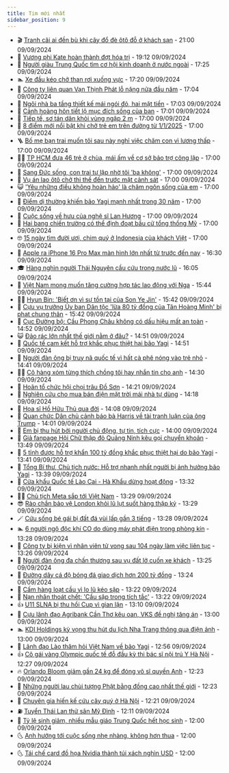```yaml
---
title: Tim mới nhất
sidebar_position: 9
---
```


<!-- vnexpress-tin-moi-nhat:START -->
- 🎬 [Tranh cãi ai đền bù khi cây đổ đè ôtô đỗ ở khách sạn](https://vnexpress.net/tranh-cai-ai-den-bu-khi-cay-do-de-oto-do-o-khach-san-4790756.html) - 21:00 09/09/2024
- 🐎 [Vương phi Kate hoàn thành đợt hóa trị](https://vnexpress.net/vuong-phi-kate-hoan-thanh-dot-hoa-tri-4790953.html) - 19:12 09/09/2024
- 🦍 [Người giàu Trung Quốc tìm cơ hội kinh doanh ở nước ngoài](https://vnexpress.net/nguoi-giau-trung-quoc-tim-co-hoi-kinh-doanh-o-nuoc-ngoai-4790853.html) - 17:25 09/09/2024
- 🏊 [Xe đầu kéo chở than rơi xuống vực](https://vnexpress.net/xe-dau-keo-cho-than-roi-xuong-vuc-4790950.html) - 17:20 09/09/2024
- 🎊 [Công ty liên quan Vạn Thịnh Phát lỗ nặng nửa đầu năm](https://vnexpress.net/cong-ty-lien-quan-van-thinh-phat-lo-nang-nua-dau-nam-4790914.html) - 17:04 09/09/2024
- 🎃 [Ngôi nhà ba tầng thiết kế mái ngói đỏ, hai mặt tiền](https://vnexpress.net/ngoi-nha-ba-tang-thiet-ke-mai-ngoi-do-hai-mat-tien-4790287.html) - 17:03 09/09/2024
- 🧰 [Cảnh hoàng hôn tiết lộ mục đích sống của bạn](https://vnexpress.net/canh-hoang-hon-tiet-lo-muc-dich-song-cua-ban-4790857.html) - 17:01 09/09/2024
- 🔭 [Tiếp tế, sơ tán dân khỏi vùng ngập 2 m](https://vnexpress.net/tiep-te-so-tan-dan-khoi-vung-ngap-2-m-4790939.html) - 17:00 09/09/2024
- 🫶 [8 điểm mới nổi bật khi chở trẻ em trên đường từ 1/1/2025](https://vnexpress.net/8-diem-moi-khi-cho-tre-em-tren-duong-tu-1-1-2025-4790873.html) - 17:00 09/09/2024
- 🪜 [Bố mẹ bạn trai muốn tôi sau này nghỉ việc chăm con vì lương thấp](https://vnexpress.net/bo-me-ban-trai-muon-toi-sau-nay-nghi-viec-cham-con-vi-luong-thap-4790947.html) - 17:00 09/09/2024
- 👨‍🏫 [TP HCM đưa 46 trẻ ở chùa, mái ấm về cơ sở bảo trợ công lập](https://vnexpress.net/tp-hcm-dua-46-tre-o-chua-mai-am-ve-co-so-bao-tro-cong-lap-4790918.html) - 17:00 09/09/2024
- 🎊 [Sang Đức sống, con trai tự lập nhờ tôi &#39;ba không&#39;](https://vnexpress.net/sang-duc-song-con-trai-tu-lap-nho-toi-ba-khong-4790895.html) - 17:00 09/09/2024
- 🎊 [Vụ án lao ôtô chở thi thể đến trước mặt cảnh sát](https://vnexpress.net/tinh-tay-ba-sau-vu-an-thi-the-trong-cop-oto-4790826.html) - 17:00 09/09/2024
- 😺 [&#39;Yêu những điều không hoàn hảo&#39; là châm ngôn sống của em](https://vnexpress.net/yeu-nhung-dieu-khong-hoan-hao-la-cham-ngon-song-cua-em-4790796.html) - 17:00 09/09/2024
- 🐘 [Điểm dị thường khiến bão Yagi mạnh nhất trong 30 năm](https://vnexpress.net/diem-di-thuong-khien-bao-yagi-manh-nhat-trong-30-nam-4790759.html) - 17:00 09/09/2024
- 🌁 [Cuộc sống về hưu của nghệ sĩ Lan Hương](https://vnexpress.net/cuoc-song-ve-huu-cua-nghe-si-lan-huong-4789396.html) - 17:00 09/09/2024
- 🐲 [Hai bang chiến trường có thể định đoạt bầu cử tổng thống Mỹ](https://vnexpress.net/hai-bang-chien-truong-co-the-dinh-doat-bau-cu-tong-thong-my-4788945.html) - 17:00 09/09/2024
- 🤓 [15 ngày tìm đười ươi, chim quý ở Indonesia của khách Việt](https://vnexpress.net/15-ngay-tim-duoi-uoi-chim-quy-o-indonesia-cua-khach-viet-4788904.html) - 17:00 09/09/2024
- 💪 [Apple ra iPhone 16 Pro Max màn hình lớn nhất từ trước đến nay](https://vnexpress.net/iphone-16-ra-mat-4790866.html) - 16:30 09/09/2024
- 🎓 [Hàng nghìn người Thái Nguyên cầu cứu trong nước lũ](https://vnexpress.net/hang-nghin-nguoi-thai-nguyen-cau-cuu-trong-nuoc-lu-4790940.html) - 16:05 09/09/2024
- 🫣 [Việt Nam mong muốn tăng cường hợp tác lao động với Nga](https://vnexpress.net/viet-nam-mong-muon-tang-cuong-hop-tac-lao-dong-voi-nga-4790943.html) - 15:44 09/09/2024
- 🧑‍💻 [Hyun Bin: &#39;Biết ơn vì sự tồn tại của Son Ye Jin&#39;](https://vnexpress.net/hyun-bin-biet-on-vi-su-ton-tai-cua-son-ye-jin-4790944.html) - 15:42 09/09/2024
- 🐲 [Cựu vụ trưởng Ủy ban Dân tộc &#39;lừa 80 tỷ đồng của Tân Hoàng Minh&#39; bị phạt chung thân](https://vnexpress.net/cuu-vu-truong-uy-ban-dan-toc-lua-80-ty-dong-cua-tan-hoang-minh-bi-phat-chung-than-4790945.html) - 15:42 09/09/2024
- 🌝 [Cục Đường bộ: Cầu Phong Châu không có dấu hiệu mất an toàn](https://vnexpress.net/cuc-duong-bo-cau-phong-chau-khong-co-dau-hieu-mat-an-toan-4790925.html) - 14:52 09/09/2024
- 😺 [Đảo rác lớn nhất thế giới nằm ở đâu?](https://vnexpress.net/dao-rac-lon-nhat-the-gioi-nam-o-dau-4790768.html) - 14:51 09/09/2024
- 🐎 [Quốc tế cam kết hỗ trợ khắc phục thiệt hại bão Yagi](https://vnexpress.net/quoc-te-cam-ket-ho-tro-khac-phuc-thiet-hai-bao-yagi-4790614.html) - 14:51 09/09/2024
- 🎡 [Người đàn ông bị truy nã quốc tế vì hất cà phê nóng vào trẻ nhỏ](https://vnexpress.net/nguoi-dan-ong-bi-truy-na-quoc-te-vi-hat-ca-phe-nong-vao-tre-nho-4790936.html) - 14:41 09/09/2024
- 👨‍🏫 [Cô hàng xóm từng thích chồng tôi hay nhắn tin cho anh](https://vnexpress.net/co-hang-xom-tung-thich-chong-toi-hay-nhan-tin-cho-anh-4790941.html) - 14:30 09/09/2024
- 🦆 [Hoãn tổ chức hội chọi trâu Đồ Sơn](https://vnexpress.net/hoan-to-chuc-hoi-choi-trau-do-son-4790920.html) - 14:21 09/09/2024
- 🚦 [Nghiên cứu cho mua bán điện mặt trời mái nhà tự dùng](https://vnexpress.net/nghien-cuu-cho-mua-ban-dien-mat-troi-mai-nha-tu-dung-4790889.html) - 14:18 09/09/2024
- 💫 [Họa sĩ Hồ Hữu Thủ qua đời](https://vnexpress.net/hoa-si-ho-huu-thu-qua-doi-4790932.html) - 14:08 09/09/2024
- 🎉 [Quan chức Dân chủ cảnh báo bà Harris về tài tranh luận của ông Trump](https://vnexpress.net/quan-chuc-dan-chu-canh-bao-ba-harris-ve-tai-tranh-luan-cua-ong-trump-4790912.html) - 14:01 09/09/2024
- 🌋 [Em bị thu hút bởi người chủ động, tự tin, tích cực](https://vnexpress.net/em-bi-thu-hut-boi-nguoi-chu-dong-tu-tin-tich-cuc-4790675.html) - 14:00 09/09/2024
- 🤖 [Giả fanpage Hội Chữ thập đỏ Quảng Ninh kêu gọi chuyển khoản](https://vnexpress.net/gia-fanpage-hoi-chu-thap-do-quang-ninh-keu-goi-tu-thien-4790922.html) - 13:49 09/09/2024
- 🦏 [5 tỉnh được hỗ trợ khẩn 100 tỷ đồng khắc phục thiệt hại do bão Yagi](https://vnexpress.net/5-tinh-duoc-ho-tro-khan-100-ty-dong-khac-phuc-thiet-hai-do-bao-yagi-4790933.html) - 13:41 09/09/2024
- 🦩 [Tổng Bí thư, Chủ tịch nước: Hỗ trợ nhanh nhất người bị ảnh hưởng bão Yagi](https://vnexpress.net/tong-bi-thu-chu-tich-nuoc-ho-tro-nhanh-nhat-nguoi-bi-anh-huong-bao-yagi-4790926.html) - 13:39 09/09/2024
- 👺 [Cửa khẩu Quốc tế Lào Cai - Hà Khẩu dừng hoạt động](https://vnexpress.net/cua-khau-quoc-te-lao-cai-ha-khau-dung-hoat-dong-4790935.html) - 13:32 09/09/2024
- 🧑‍🏫 [Chủ tịch Meta sắp tới Việt Nam](https://vnexpress.net/chu-tich-meta-sap-toi-viet-nam-4790898.html) - 13:29 09/09/2024
- 😎 [Rào chắn bảo vệ London khỏi lũ lụt suốt hàng thập kỷ](https://vnexpress.net/rao-chan-bao-ve-london-khoi-lu-lut-suot-hang-thap-ky-4790606.html) - 13:29 09/09/2024
- 🪄 [Cứu sống bé gái bị đất đá vùi lấp gần 3 tiếng](https://vnexpress.net/cuu-song-be-gai-bi-dat-da-vui-lap-gan-3-tieng-4790928.html) - 13:28 09/09/2024
- 🏊 [6 người ngộ độc khí CO do dùng máy phát điện trong phòng kín](https://vnexpress.net/6-nguoi-ngo-doc-khi-co-do-dung-may-phat-dien-trong-phong-kin-4790868.html) - 13:28 09/09/2024
- 💃 [Công ty bị kiện vì nhân viên tử vong sau 104 ngày làm việc liên tục](https://vnexpress.net/cong-ty-bi-kien-vi-nhan-vien-tu-vong-sau-104-ngay-lam-viec-lien-tuc-4790913.html) - 13:26 09/09/2024
- 🦆 [Người đàn ông đa chấn thương sau vụ đất lở cuốn xe khách](https://vnexpress.net/nguoi-dan-ong-da-chan-thuong-sau-vu-dat-lo-cuon-xe-khach-4790930.html) - 13:25 09/09/2024
- 🎊 [Đường dây cá độ bóng đá giao dịch hơn 200 tỷ đồng](https://vnexpress.net/duong-day-ca-do-bong-da-giao-dich-hon-200-ty-dong-4790924.html) - 13:24 09/09/2024
- 👺 [Cấm hàng loạt cầu vì lo lũ kéo sập](https://vnexpress.net/cam-hang-loat-cau-vi-lo-lu-keo-sap-4790923.html) - 13:22 09/09/2024
- 🎡 [Nạn nhân thoát chết: &#39;Cầu sập trong tích tắc&#39;](https://vnexpress.net/nan-nhan-thoat-chet-cau-sap-trong-tich-tac-4790905.html) - 13:22 09/09/2024
- 👍 [U11 SLNA bị thu hồi Cup vì gian lận](https://vnexpress.net/u11-slna-bi-thu-hoi-cup-vi-gian-lan-4790555.html) - 13:10 09/09/2024
- 🐎 [Cựu lãnh đạo Agribank Cần Thơ kêu oan, VKS đề nghị tăng án](https://vnexpress.net/cuu-lanh-dao-agribank-can-tho-keu-oan-vks-de-nghi-tang-an-4790902.html) - 13:00 09/09/2024
- 🏊 [KDI Holdings kỳ vọng thu hút du lịch Nha Trang thông qua điện ảnh](https://vnexpress.net/kdi-holdings-ky-vong-thu-hut-du-lich-nha-trang-thong-qua-dien-anh-4790784.html) - 13:00 09/09/2024
- 🦩 [Lãnh đạo Lào thăm hỏi Việt Nam về bão Yagi](https://vnexpress.net/lanh-dao-lao-tham-hoi-viet-nam-ve-bao-yagi-4790921.html) - 12:56 09/09/2024
- 👍 [Cô gái vàng Olympic quốc tế đỗ đầu kỳ thi bác sĩ nội trú Y Hà Nội](https://vnexpress.net/co-gai-vang-olympic-quoc-te-do-dau-ky-thi-bac-si-noi-tru-y-ha-noi-4790834.html) - 12:27 09/09/2024
- 🔥 [Orlando Bloom giảm gần 24 kg để đóng võ sĩ quyền Anh](https://vnexpress.net/orlando-bloom-giam-gan-24-kg-de-dong-vo-si-quyen-anh-4790625.html) - 12:23 09/09/2024
- 💄 [Những người lau chùi tượng Phật bằng đồng cao nhất thế giới](https://vnexpress.net/nhung-nguoi-lau-chui-tuong-phat-bang-dong-cao-nhat-the-gioi-4790806.html) - 12:23 09/09/2024
- 🤡 [Chuyên gia hiến kế cứu cây quý ở Hà Nội](https://vnexpress.net/chuyen-gia-hien-ke-cuu-cay-quy-o-ha-noi-4790713.html) - 12:21 09/09/2024
- ⛽️ [Tuyển Thái Lan thử sân Mỹ Đình](https://vnexpress.net/tuyen-thai-lan-thu-san-my-dinh-4790906.html) - 12:11 09/09/2024
- 🚀 [Tỷ lệ sinh giảm, nhiều mẫu giáo Trung Quốc hết học sinh](https://vnexpress.net/ty-le-sinh-giam-nhieu-mau-giao-trung-quoc-het-hoc-sinh-4790851.html) - 12:00 09/09/2024
- 🌜 [Anh hướng tới cuộc sống nhẹ nhàng, không hơn thua](https://vnexpress.net/anh-huong-toi-cuoc-song-nhe-nhang-khong-hon-thua-4790676.html) - 12:00 09/09/2024
- 🌜 [Tái chế card đồ họa Nvidia thành túi xách nghìn USD](https://vnexpress.net/tai-che-card-do-hoa-nvidia-thanh-tui-xach-nghin-usd-4790658.html) - 12:00 09/09/2024<!-- vnexpress-tin-moi-nhat:END -->

